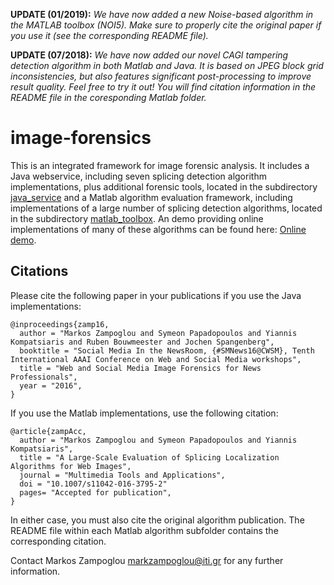 **UPDATE (01/2019):** *We have now added a new Noise-based algorithm in the MATLAB toolbox (NOI5). Make sure to properly cite the original paper if you use it (see the corresponding README file).*

**UPDATE (07/2018):** *We have now added our novel CAGI tampering detection algorithm in both Matlab and Java. It is based on JPEG block grid inconsistencies, but also features significant post-processing to improve result quality. Feel free to try it out! You will find citation information in the README file in the coresponding Matlab folder.*


# image-forensics

This is an integrated framework for image forensic analysis. It includes a Java webservice, including seven splicing detection algorithm implementations, plus additional forensic tools, located in the subdirectory [java_service] and a Matlab algorithm evaluation framework, including implementations of a large number of splicing detection algorithms, located in the subdirectory [matlab_toolbox]. An demo providing online implementations of many of these algorithms can be found here: [Online demo].

## Citations

Please cite the following paper in your publications if you use the Java implementations:

    @inproceedings{zamp16,
      author = "Markos Zampoglou and Symeon Papadopoulos and Yiannis Kompatsiaris and Ruben Bouwmeester and Jochen Spangenberg",
      booktitle = "Social Media In the NewsRoom, {#SMNews16@CWSM}, Tenth International AAAI Conference on Web and Social Media workshops",
      title = "Web and Social Media Image Forensics for News Professionals",
      year = "2016",
    }

If you use the Matlab implementations, use the following citation:

    @article{zampAcc,
      author = "Markos Zampoglou and Symeon Papadopoulos and Yiannis Kompatsiaris",
      title = "A Large-Scale Evaluation of Splicing Localization Algorithms for Web Images",
      journal = "Multimedia Tools and Applications",
      doi = "10.1007/s11042-016-3795-2"
      pages= "Accepted for publication",
    }

In either case, you must also cite the original algorithm publication. The README file within each Matlab algorithm subfolder contains the corresponding citation.

Contact Markos Zampoglou <markzampoglou@iti.gr> for any further information.

  [matlab_toolbox]:https://github.com/MKLab-ITI/image-forensics/tree/master/matlab_toolbox
  [java_service]:https://github.com/MKLab-ITI/image-forensics/tree/master/java_service
  [Online demo]:http://reveal-mklab.iti.gr/reveal/
